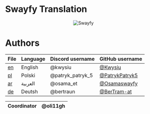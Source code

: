 # Swayfy Translation

<div align="center">
<img src="https://cdn.swayfy.xyz/tlo-transparent.png" alt="Swayfy"  />
</div>
                                              
                                        
# Authors

| File      | Language  | Discord username | GitHub username                                   |
|-----------|-----------|------------------|---------------------------------------------------|
| [en](/en) | English   | @kwysiu          | [@Kwysiu](https://github.com/Kwysiu)              |
| [pl](/pl) | Polski    | @patryk_patryk_5 | [@PatrykPatryk5](https://github.com/PatrykPatryk5)|
| [ar](/ar) | العربية      | @osama_et        | [@Osamaswayfy](https://github.com/Osamaswayfy)    |
| [de](/de) | Deutsh    | @bertraun        | [@BerTram-at](https://github.com/BerTram-at)      |




| Coordinator | @oli11gh |
|-------------|---------|
